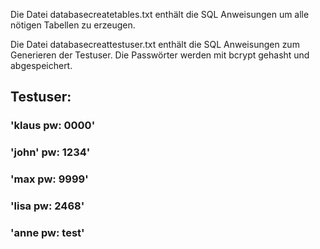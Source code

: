 Die Datei databasecreatetables.txt enthält die SQL Anweisungen um alle nötigen Tabellen zu erzeugen.

Die Datei databasecreattestuser.txt enthält die SQL Anweisungen zum Generieren der Testuser.
Die Passwörter werden mit bcrypt gehasht und abgespeichert.

## Testuser:
### 'klaus pw: 0000'
### 'john' pw: 1234'
### 'max pw: 9999'     
### 'lisa pw: 2468'
### 'anne pw: test'

